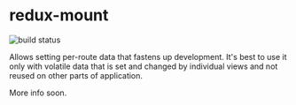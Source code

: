 # redux-mount

![build status](https://api.travis-ci.org/popc0rn/redux-mount.svg)

Allows setting per-route data that fastens up development. It's best to use it only with volatile data that is set and changed by individual views and not reused on other parts of application.

More info soon.
